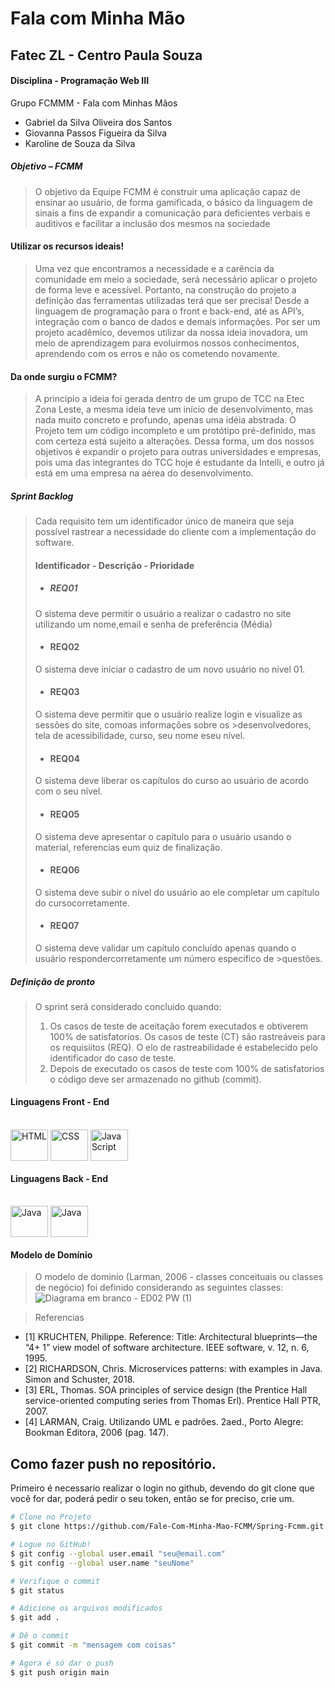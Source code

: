# Fala com Minha Mão

## Fatec ZL - Centro Paula Souza
#### Disciplina - Programação Web III

Grupo FCMMM - Fala com Minhas Mãos
- Gabriel da Silva Oliveira dos Santos
- Giovanna Passos Figueira da Silva
- Karoline de Souza da Silva

##### Objetivo – FCMM 
> O objetivo da Equipe FCMM é construir uma aplicação capaz de ensinar ao usuário, de forma gamificada, o básico da linguagem de sinais a fins de expandir a comunicação para deficientes verbais e auditivos e facilitar a inclusão dos mesmos na sociedade

#### Utilizar os recursos ideais!
> Uma vez que encontramos a necessidade e a carência da comunidade em meio a sociedade, será necessário aplicar o projeto de forma leve e acessível.
Portanto, na construção do projeto a definição das ferramentas utilizadas terá que ser precisa! Desde a linguagem de programação para o front e back-end, até as API’s, integração com o banco de dados e demais informações.
Por ser um projeto acadêmico, devemos utilizar da nossa ideia inovadora, um meio de aprendizagem para evoluirmos nossos conhecimentos, aprendendo com os erros e não os cometendo novamente.

#### Da onde surgiu o FCMM?

> A principio a ideia foi gerada dentro de um grupo de TCC na Etec Zona Leste, a mesma ideia teve um início de desenvolvimento, mas nada muito concreto e profundo, apenas uma idéia abstrada.
O Projeto tem um código incompleto e um protótipo pré-definido, mas com certeza está sujeito a alterações.
Dessa forma, um dos nossos objetivos é expandir o projeto para outras universidades e empresas, pois uma das integrantes do TCC hoje é estudante da Intelli, e outro já está em uma empresa na aérea do desenvolvimento.

##### Sprint Backlog
> Cada requisito tem um identificador único de maneira que seja possível rastrear a necessidade do cliente com a implementação do software. 
> #### Identificador - Descrição - Prioridade
>- ##### REQ01
>O sistema deve permitir o usuário a realizar o cadastro no site utilizando um nome,email e senha de preferência (Média)  
>- #### REQ02 
>O sistema deve iniciar o cadastro de um novo usuário no nível 01.
>- #### REQ03 
>O sistema deve permitir que o usuário realize login e visualize as sessões do site, comoas informações sobre os >desenvolvedores, tela de acessibilidade, curso, seu nome eseu nível.
>- #### REQ04
>O sistema deve liberar os capítulos do curso ao usuário de acordo com o seu nível.
>- #### REQ05 
>O sistema deve apresentar o capítulo para o usuário usando o material, referencias eum quiz de finalização.
>- #### REQ06
>O sistema deve subir o nível do usuário ao ele completar um capítulo do cursocorretamente.
>- #### REQ07
>O sistema deve validar um capítulo concluído apenas quando o usuário respondercorretamente um número específico de >questões.

##### Definição de pronto
> O sprint será considerado concluido quando:
> 1) Os casos de teste de aceitação forem executados e obtiverem 100% de satisfatorios. Os casos de teste (CT) são rastreáveis para os requisiitos (REQ). O elo de rastreabilidade
é estabelecido pelo identificador do caso de teste.
> 2) Depois de executado os casos de teste com 100% de satisfatorios o código deve ser armazenado no github (commit).

#### Linguagens Front - End
<div style="display: inline_block"><br>
  <img align="center" alt="HTML" height="50" width="60"
  src="https://cdn.jsdelivr.net/gh/devicons/devicon/icons/html5/html5-original.svg" <br>
  <img align="center" alt="CSS" height="50" width="60"
  src="https://cdn.jsdelivr.net/gh/devicons/devicon/icons/css3/css3-original.svg" <br>
  <img align="center" alt="Java Script" height="50" width="60"
  src="https://cdn.jsdelivr.net/gh/devicons/devicon/icons/javascript/javascript-original.svg" <br>
  
  <br>
  
  
#### Linguagens Back - End
<div style="display: inline_block"><br>
  <img align="center" alt="Java" height="50" width="60" 
  src="https://cdn.jsdelivr.net/gh/devicons/devicon/icons/php/php-plain.svg"<br>
  <img align="center" alt="Java" height="50" width="60" 
src="https://cdn.jsdelivr.net/gh/devicons/devicon/icons/java/java-original-wordmark.svg" 
<br>


#### Modelo de Domínio
> O modelo de dominio (Larman, 2006 - classes conceituais ou classes de negócio) foi definido considerando as seguintes classes:
![Diagrama em branco - ED02 PW (1)](https://user-images.githubusercontent.com/99614357/226621601-2bbac522-7373-4c23-afbc-e3cb5741e0aa.png)


>Referencias
- [1] KRUCHTEN, Philippe. Reference: Title: Architectural blueprints—the “4+ 1” view model of software architecture. IEEE software, v. 12, n. 6, 1995.
- [2] RICHARDSON, Chris. Microservices patterns: with examples in Java. Simon and Schuster, 2018.
- [3] ERL, Thomas. SOA principles of service design (the Prentice Hall service-oriented computing series from Thomas Erl). Prentice Hall PTR, 2007.
- [4] LARMAN, Craig. Utilizando UML e padrões. 2aed., Porto Alegre: Bookman Editora, 2006 (pag. 147).

## Como fazer push no repositório.

Primeiro é necessario realizar o login no github, devendo do git clone que você for dar, poderá pedir o seu token, então se for preciso, crie um.

```bash
# Clone no Projeto
$ git clone https://github.com/Fale-Com-Minha-Mao-FCMM/Spring-Fcmm.git

# Logue no GitHub!
$ git config --global user.email "seu@email.com"
$ git config --global user.name "seuNome"

# Verifique o commit
$ git status

# Adicione os arquivos modificados
$ git add . 

# Dê o commit
$ git commit -m "mensagem com coisas"

# Agora é só dar o push
$ git push origin main

```
